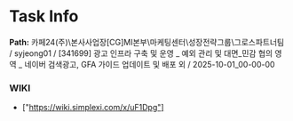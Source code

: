 # Task Info

**Path:** 카페24(주)\본사사업장\[CG]MI본부\마케팅센터\성장전략그룹\그로스파트너팀 / syjeong01 / [341699] 광고 인프라 구축 및 운영 _ 예외 관리 및 대면_민감 협의 영역 _ 네이버 검색광고, GFA 가이드 업데이트 및 배포 외 / 2025-10-01_00-00-00

### WIKI
- ["https://wiki.simplexi.com/x/uF1Dpg"]

